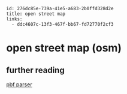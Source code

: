 ```
id: 276dc85e-739a-41e5-a683-2b0ffd328d2e
title: open street map
links: 
  - ddc4607c-13f3-467f-bb67-fd72770f2cf3
```

# open street map (osm)

## further reading

[pbf parser][1]

[1]: https://github.com/mpraski/pbf-parser
